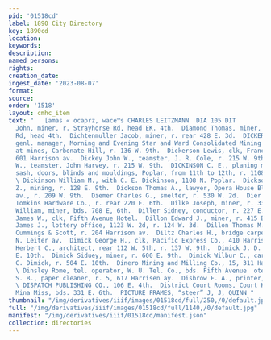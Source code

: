 ```yaml
---
pid: '01518cd'
label: 1890 City Directory
key: 1890cd
location: 
keywords: 
description: 
named_persons: 
rights: 
creation_date: 
ingest_date: '2023-08-07'
format: 
source: 
order: '1518'
layout: cmhc_item
text: "   [amas « ocaprz, wace™s CHARLES LEITZMANN  DIA 105 DIT           Diamond
  John, miner, r. Strayhorse Rd, head EK. 4th.  Diamond Thomas, miner, r. Strayhorse
  Rd, head 4th.  Dichtenmuller Jacob, miner, r. rear 428 E. 3d.  DICKERMAN EZRA D.,
  genl. manager, Morning and Evening Star and Ward Consolidated Mining Cos., offiee
  at mines, Carbonate Hill, r. 136 W. 9th.  Dickerson Lewis, clk, Francis Bros., r.
  601 Harrison av.  Dickey John W., teamster, J. R. Cole, r. 215 W. 9th.  Dickey William
  W., teamster, John Harvey, r. 215 W. 9th.  DICKINSON C. E., planing mill, lumber,
  sash, doors, blinds and mouldings, Poplar, from 11th to 12th, r. 1108 N. Poplar.
  \ Dickinson William M., with C. E. Dickinson, 1108 N. Poplar.  Dickson Sylvester
  Z., mining, r. 128 E. 9th.  Dickson Thomas A., lawyer, Opera House Blk, 310 Harrison
  av., r. 209 W. 9th.  Diemer Charles G., smelter, r. 530 W. 2d.  Dier Hans, clk,
  Tomkins Hardware Co., r. rear 220 E. 6th.  Dilke Joseph, miner, r. 330 E. 6th.  Dillehay
  William, miner, bds. 708 E, 6th.  Diller Sidney, conductor, r. 227 E. 11th.  Dilley
  James W., clk, Fifth Avenue Hotel.  Dillon Edward J., miner, r. 415 E. 5th.  Dillon
  James J., lottery office, 1123 W. 2d, r. 124 W. 3d.  Dillon Thomas M., floor manager,
  Cummings & Scott, r. 204 Harrison av.  Diltz Charles H., bridge carpenter, r. 522
  N. Leiter av.  Dimick George H., clk, Pacific Express Co., 410 Harrison av.  Dimick
  Herbert C., architect, rear 112 W. 5th, r. 137 W. 9th.  Dimick J. D. Mrs., r. 504
  E. 10th.  Dimick Siduey, miner, r. 600 E. 9th.  Dimick Wilbur C., carpenter, H.
  C. Dimick, r. 504 E. 10th.  Dinero Mining and Milling Co., 15, 311 Harrison av.
  \ Dinsley Rome, tel. operator, W. U. Tel. Co., bds. Fifth Avenue  otel.  Dirlan
  S. B., paper cleaner, r. 5, 617 Harrisen ay.  Disbrow F. A., printer, Herald Democrat.
  \ DISPATCH PUBLISHING CO., 106 E. 4th.  District Court Rooms, Court House.  Ditman
  Mina Miss, bds. 331 E. 6th.  PICTURE FRAMES, “steer” J, J, QUINN "
thumbnail: "/img/derivatives/iiif/images/01518cd/full/250,/0/default.jpg"
full: "/img/derivatives/iiif/images/01518cd/full/1140,/0/default.jpg"
manifest: "/img/derivatives/iiif/01518cd/manifest.json"
collection: directories
---
```


